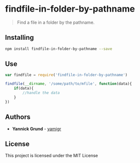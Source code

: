 # findfile-in-folder-by-pathname

> Find a file in a folder by the pathname.

<a name="installing"></a>
## Installing

```sh
npm install findfile-in-folder-by-pathname --save
```

## Use

```js
var findfile = require('findfile-in-folder-by-pathname')

findfile(__dirname, '/some/path/to/mfile', function(data){
    if(data){
        //handle the data
    }
})

```
<a name="authors"></a>

## Authors

* **Yannick Grund** - [yamigr](https://github.com/yamigr)

<a name="license"></a>

## License

This project is licensed under the MIT License

